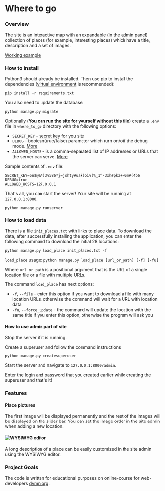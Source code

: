 # Where to go

### Overview
The site is an interactive map with an expandable (in the admin panel) collection of places (for example, interesting places)
which have a title, description and a set of images.

[Working example](http://kirilliablunovskii.pythonanywhere.com/)

### How to install
Python3 should already be installed. Then use pip to install the dependencies ([virtual environment](https://docs.python.org/3/library/venv.html) is recommended):
```
pip install -r requirements.txt
```

You also need to update the database:
```
python manage.py migrate
```

Optionally (**You can run the site for yourself without this file**) create a `.env` file in `where_to_go` directory with the following options:
- `SECRET_KEY` - [secret key](https://docs.djangoproject.com/en/4.1/ref/settings/#std-setting-SECRET_KEY) for you site
- `DEBUG` - boolean(true/false) parameter which turn on/off the debug mode. [More](https://docs.djangoproject.com/en/4.1/ref/settings/#std-setting-DEBUG)
- `ALLOWED_HOSTS` - is a comma-separated list of IP addresses or URLs that the server can serve. [More](https://docs.djangoproject.com/en/4.1/ref/settings/#allowed-hosts)

Sample contents of `.env` file:
```
SECRET_KEY=5n$@&*)3%586*j=jshty#uak(oi%(%_1^-3xh#pkz+=0m#(4b6
DEBUG=true
ALLOWED_HOSTS=127.0.0.1
```

That's all, you can start the server! Your site will be running at `127.0.0.1:8000`.
```
python manage.py runserver
```

### How to load data
There is a file `init_places.txt` with links to place data.
To download the data, after successfully installing the application, you can enter the following command to download the initial 28 locations:
```
python manage.py load_place init_places.txt -f
```

`load_place` usage:
`python manage.py load_place [url_or_path] [-f] [-fu]`

Where `url_or_path` is a positional argument that is the URL of a single location file or a file with multiple URLs.

The command `load_place` has next options:
- `-f`, `--file` - enter this option if you want to download a file with many location URLs, otherwise the command will wait for a URL with location data
- `-fu`, `--force_update` - the command will update the location with the same title if you enter this option, otherwise the program will ask you

#### How to use admin part of site
Stop the server if it is running.

Create a superuser and follow the command instructions
```
python manage.py createsuperuser
```

Start the server and navigate to `127.0.0.1:8000/admin`.

Enter the login and password that you created earlier while creating the superuser and that's it!

### Features
#### Place pictures
The first image will be displayed permanently and the rest of the images will be displayed on the slider bar.
You can set the image order in the site admin when adding a new location.

#### ![WYSIWYG editor](https://en.wikipedia.org/wiki/WYSIWYG)
A long description of a place can be easily customized in the site admin using the WYSIWYG editor.

### Project Goals

The code is written for educational purposes on online-course for web-developers [dvmn.org](https://dvmn.org/).

